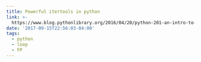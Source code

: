 ```yaml
---
title: Powerful itertools in python
link: >-
  https://www.blog.pythonlibrary.org/2016/04/20/python-201-an-intro-to-itertools/
date: '2017-09-15T22:56:03-04:00'
tags:
  - python
  - loop
  - FP
---
```


